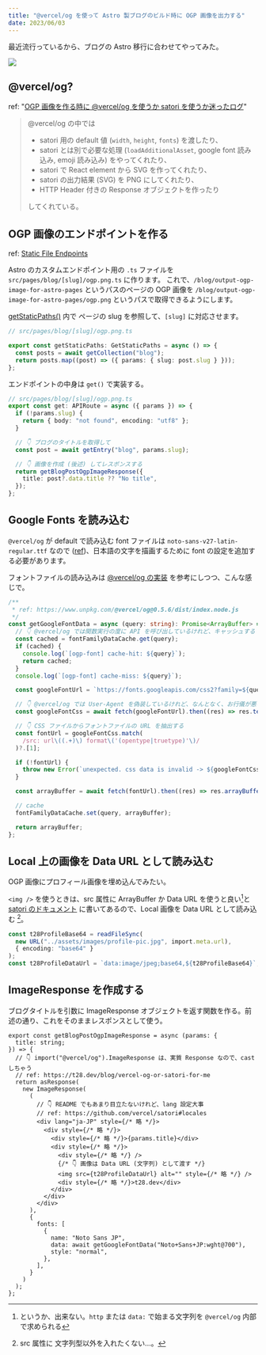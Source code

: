 ```yaml
---
title: "@vercel/og を使って Astro 製ブログのビルド時に OGP 画像を出力する"
date: 2023/06/03
---
```


最近流行っているから、ブログの Astro 移行に合わせてやってみた。

![](https://t28.dev/blog/output-ogp-image-for-astro-pages/ogp.png)

## @vercel/og?

ref: "[OGP 画像を作る時に @vercel/og を使うか satori を使うか迷ったログ](./vercel-og-or-satori-for-me)"

> @vercel/og の中では
>
> - satori 用の default 値 (`width`, `height`, `fonts`) を渡したり、
> - satori とは別で必要な処理 (`loadAdditionalAsset`, google font 読み込み, emoji 読み込み) をやってくれたり、
> - satori で React element から SVG を作ってくれたり、
> - satori の出力結果 (SVG) を PNG にしてくれたり、
> - HTTP Header 付きの Response オブジェクトを作ったり
>
> してくれている。

## OGP 画像のエンドポイントを作る

ref: [Static File Endpoints](https://docs.astro.build/en/core-concepts/endpoints/#static-file-endpoints)

Astro のカスタムエンドポイント用の `.ts` ファイルを `src/pages/blog/[slug]/ogp.png.ts` に作ります。
これで、`/blog/output-ogp-image-for-astro-pages` というパスのページの OGP 画像を
`/blog/output-ogp-image-for-astro-pages/ogp.png` というパスで取得できるようにします。

[getStaticPaths()](https://docs.astro.build/ja/reference/api-reference/#getstaticpaths) 内で
ページの slug を参照して、`[slug]` に対応させます。

```ts
// src/pages/blog/[slug]/ogp.png.ts

export const getStaticPaths: GetStaticPaths = async () => {
  const posts = await getCollection("blog");
  return posts.map((post) => ({ params: { slug: post.slug } }));
};
```

エンドポイントの中身は `get()` で実装する。

```ts
// src/pages/blog/[slug]/ogp.png.ts
export const get: APIRoute = async ({ params }) => {
  if (!params.slug) {
    return { body: "not found", encoding: "utf8" };
  }

  // 👇 ブログのタイトルを取得して
  const post = await getEntry("blog", params.slug);

  // 👇 画像を作成 (後述) してレスポンスする
  return getBlogPostOgpImageResponse({
    title: post?.data.title ?? "No title",
  });
};
```

## Google Fonts を読み込む

`@vercel/og` が default で読み込む font ファイルは `noto-sans-v27-latin-regular.ttf` なので ([ref](./https://www.unpkg.com/@vercel/og@0.5.6/dist/index.node.js))、日本語の文字を描画するために font の設定を追加する必要があります。

フォントファイルの読み込みは [@vercel/og の実装](https://www.unpkg.com/@vercel/og@0.5.6/dist/index.node.js) を参考にしつつ、こんな感じで。

```ts
/**
 * ref: https://www.unpkg.com/@vercel/og@0.5.6/dist/index.node.js
 */
const getGoogleFontData = async (query: string): Promise<ArrayBuffer> => {
  // 👇 @vercel/og では関数実行の度に API を呼び出しているけれど、キャッシュする
  const cached = fontFamilyDataCache.get(query);
  if (cached) {
    console.log(`[ogp-font] cache-hit: ${query}`);
    return cached;
  }
  console.log(`[ogp-font] cache-miss: ${query}`);

  const googleFontUrl = `https://fonts.googleapis.com/css2?family=${query}`;

  // 👇 @vercel/og では User-Agent を偽装しているけれど、なんとなく、お行儀が悪いので素直に fetch する
  const googleFontCss = await fetch(googleFontUrl).then((res) => res.text());

  // 👇 CSS ファイルからフォントファイルの URL を抽出する
  const fontUrl = googleFontCss.match(
    /src: url\((.+)\) format\('(opentype|truetype)'\)/
  )?.[1];

  if (!fontUrl) {
    throw new Error(`unexpected. css data is invalid -> ${googleFontCss}`);
  }

  const arrayBuffer = await fetch(fontUrl).then((res) => res.arrayBuffer());

  // cache
  fontFamilyDataCache.set(query, arrayBuffer);

  return arrayBuffer;
};
```

## Local 上の画像を Data URL として読み込む

OGP 画像にプロフィール画像を埋め込んでみたい。

`<img />` を使うときは、src 属性に ArrayBuffer か Data URL を使うと良い[^1]と [satori のドキュメント](https://github.com/vercel/satori#images) に書いてあるので、Local 画像を Data URL として読み込む [^2]。

```ts
const t28ProfileBase64 = readFileSync(
  new URL("../assets/images/profile-pic.jpg", import.meta.url),
  { encoding: "base64" }
);
const t28ProfileDataUrl = `data:image/jpeg;base64,${t28ProfileBase64}`;
```

## ImageResponse を作成する

ブログタイトルを引数に ImageResponse オブジェクトを返す関数を作る。前述の通り、これをそのままレスポンスとして使う。

```tsx
export const getBlogPostOgpImageResponse = async (params: {
  title: string;
}) => {
  // 👇 import("@vercel/og").ImageResponse は、実質 Response なので、cast しちゃう
  // ref: https://t28.dev/blog/vercel-og-or-satori-for-me
  return asResponse(
    new ImageResponse(
      (
        // 👇 README でもあまり目立たないけれど、lang 設定大事
        // ref: https://github.com/vercel/satori#locales
        <div lang="ja-JP" style={/* 略 */}>
          <div style={/* 略 */}>
            <div style={/* 略 */}>{params.title}</div>
            <div style={/* 略 */}>
              <div style={/* 略 */} />
              {/* 👇 画像は Data URL (文字列) として渡す */}
              <img src={t28ProfileDataUrl} alt="" style={/* 略 */} />
              <div style={/* 略 */}>t28.dev</div>
            </div>
          </div>
        </div>
      ),
      {
        fonts: [
          {
            name: "Noto Sans JP",
            data: await getGoogleFontData("Noto+Sans+JP:wght@700"),
            style: "normal",
          },
        ],
      }
    )
  );
};
```

[^1]: というか、出来ない。`http` または `data:` で始まる文字列を `@vercel/og` 内部で求められる
[^2]: src 属性に 文字列型以外を入れたくない...。
